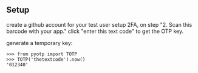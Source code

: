 ## Setup

create a github account for your test user
setup 2FA, on step "2. Scan this barcode with your app." click "enter this text code" to get the OTP key.

generate a temporary key:
```
>>> from pyotp import TOTP
>>> TOTP('thetextcode').now()
'012340'
```

